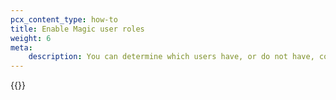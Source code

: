 ```yaml
---
pcx_content_type: how-to
title: Enable Magic user roles
weight: 6
meta:
    description: You can determine which users have, or do not have, configuration edit access for Magic products.
---
```


{{<render file="_magic-user-role.md">}}
